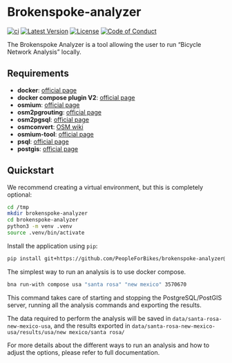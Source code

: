 # Brokenspoke-analyzer

[![ci](https://github.com/PeopleForBikes/brokenspoke-analyzer/actions/workflows/ci.yaml/badge.svg)](https://github.com/PeopleForBikes/brokenspoke-analyzer/actions/workflows/ci.yaml)
[![Latest Version](https://img.shields.io/github/v/tag/PeopleForBikes/brokenspoke-analyzer?sort=semver&label=version)](https://github.com/PeopleForBikes/brokenspoke-analyzer/)
[![License](https://img.shields.io/badge/license-mit-blue.svg)](https://github.com/PeopleForBikes/brokenspoke-analyzer/blob/main/LICENSE)
[![Code of Conduct](https://img.shields.io/badge/code_of_conduct-🌐-ff69b4.svg?logoColor=white)](https://github.com/PeopleForBikes/brokenspoke-analyzer/blob/main/code-of-conduct.md)

The Brokenspoke Analyzer is a tool allowing the user to run “Bicycle Network
Analysis” locally.

## Requirements

- **docker**: [official page](https://www.docker.com/get-started/)
- **docker compose plugin V2**:
  [official page](https://docs.docker.com/compose/install/linux/)
- **osmium**: [official page](https://osmcode.org/osmium-tool/)
- **osm2pgrouting**:
  [official page](https://pgrouting.org/docs/tools/osm2pgrouting.html#)
- **osm2pgsql**: [official page](https://osm2pgsql.org/doc/install.html)
- **osmconvert**: [OSM wiki](https://wiki.openstreetmap.org/wiki/Osmconvert)
- **osmium-tool**: [official page](https://osmcode.org/osmium-tool/)
- **psql**:
  [official page](https://www.postgresql.org/docs/current/app-psql.html)
- **postgis**:
  [official page](https://postgis.net/documentation/getting_started/#installing-postgis)

## Quickstart

We recommend creating a virtual environment, but this is completely optional:

```bash
cd /tmp
mkdir brokenspoke-analyzer
cd brokenspoke-analyzer
python3 -m venv .venv
source .venv/bin/activate
```

Install the application using `pip`:

```bash
pip install git+https://github.com/PeopleForBikes/brokenspoke-analyzer@2.0.0-rc
```

The simplest way to run an analysis is to use docker compose.

```bash
bna run-with compose usa "santa rosa" "new mexico" 3570670
```

This command takes care of starting and stopping the PostgreSQL/PostGIS server,
running all the analysis commands and exporting the results.

The data required to perform the analysis will be saved in
`data/santa-rosa-new-mexico-usa`, and the results exported in
`data/santa-rosa-new-mexico-usa/results/usa/new mexico/santa rosa/`

For more details about the different ways to run an analysis and how to adjust
the options, please refer to full documentation.

